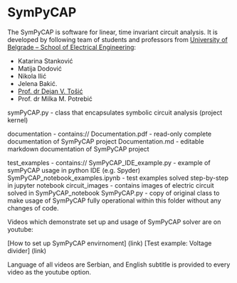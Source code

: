 # SymPyCAP

The SymPyCAP is software for linear, time invariant circuit analysis. It is developed by following team of students and professors from [University of Belgrade – School of Electrical Engineering](https://www.etf.bg.ac.rs): 

* Katarina Stanković
* Matija Dodović
* Nikola Ilić
* Jelena Bakić.
* [Prof. dr Dejan V. Tošić](http://home.etf.rs/~tosic/)
* Prof. dr Milka M. Potrebić


symPyCAP.py - class that encapsulates symbolic circuit analysis (project kernel)

documentation - contains://
				Documentation.pdf - read-only complete documentation of SymPyCAP project
				Documentation.md - editable markdown documentation of SymPyCAP project 
					
test_examples - contains://
				SymPyCAP_IDE_example.py - example of symPyCAP usage in python IDE (e.g. Spyder)
				SymPyCAP_notebook_examples.ipynb - test examples solved step-by-step in jupyter notebook
				circuit_images - contains images of electric circuit solved in SymPyCAP_notebook 
				SymPyCAP.py - copy of original class to make usage of SymPyCAP fully operational within this folder without any changes of code.

Videos which demonstrate set up and usage of SymPyCAP solver are on youtube:

[How to set up SymPyCAP envirnoment] (link)
[Test example: Voltage divider] (link)

Language of all videos are Serbian, and English subtitle is provided to every video as the youtube option.
